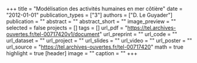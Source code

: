 +++
title = "Modélisation des activités humaines en mer côtière"
date = "2012-01-01"
publication_types = ["3"]
authors = ["D. Le Guyader"]
publication = ""
abstract = ""
abstract_short = ""
image_preview = ""
selected = false
projects = []
tags = []
url_pdf = "https://tel.archives-ouvertes.fr/tel-00717420v1/document"
url_preprint = ""
url_code = ""
url_dataset = ""
url_project = ""
url_slides = ""
url_video = ""
url_poster = ""
url_source = "https://tel.archives-ouvertes.fr/tel-00717420"
math = true
highlight = true
[header]
image = ""
caption = ""
+++
